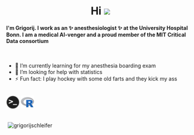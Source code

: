 <h1 align="center">Hi   <img src="https://media.giphy.com/media/hvRJCLFzcasrR4ia7z/giphy.gif" width="30px"></h1>

#### I'm Grigorij. I work as an ✨  anesthesiologist ✨ at the University Hospital Bonn. I am a medical AI-venger and a proud member of the MIT Critical Data consortium
<br>

- 🌱 I’m currently learning for my anesthesia boarding exam
- 🤔 I’m looking for help with statistics
- ⚡ Fun fact: I play hockey with some old farts and they kick my ass

<br>

<div class="inline-block">
  <img height="35px" width="35px" src="https://raw.githubusercontent.com/github/explore/80688e429a7d4ef2fca1e82350fe8e3517d3494d/topics/terminal/terminal.png" />
  <img height="35px" width="35px" src="https://raw.githubusercontent.com/github/explore/80688e429a7d4ef2fca1e82350fe8e3517d3494d/topics/r/r.png" />
</div>


<br>

<!-- ![Grigorij's GitHub stats](https://github-readme-stats.vercel.app/api?username=grigorijschleifer&hide=contribs,prs&show_icons=true&theme=dracula) -->


<p>&nbsp;<img align="center" src="https://github-readme-stats.vercel.app/api?username=grigorijschleifer&show_icons=true&locale=en" alt="grigorijschleifer" /></p>
